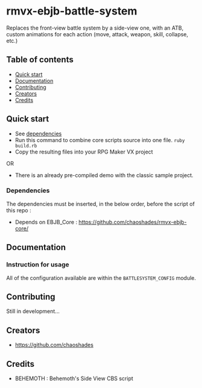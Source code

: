 # rmvx-ebjb-battle-system
Replaces the front-view battle system by a side-view one, with an ATB, custom animations for each action (move, attack, weapon, skill, collapse, etc.)

## Table of contents

- [Quick start](#quick-start)
- [Documentation](#documentation)
- [Contributing](#contributing)
- [Creators](#creators)
- [Credits](#credits)

## Quick start

- See [dependencies](#dependencies)
- Run this command to combine core scripts source into one file. `ruby build.rb`
- Copy the resulting files into your RPG Maker VX project 

OR

- There is an already pre-compiled demo with the classic sample project.

### Dependencies

The dependencies must be inserted, in the below order, before the script of this repo :

- Depends on EBJB_Core : <https://github.com/chaoshades/rmvx-ebjb-core/>

## Documentation

### Instruction for usage

All of the configuration available are within the `BATTLESYSTEM_CONFIG` module.

## Contributing

Still in development...

## Creators

- <https://github.com/chaoshades>

## Credits 

- BEHEMOTH : Behemoth's Side View CBS script
